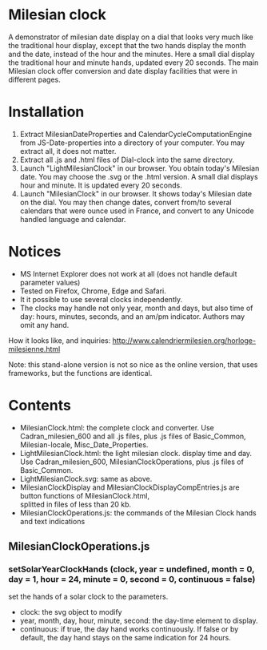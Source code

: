 # Milesian clock

A demonstrator of milesian date display on a dial that looks very much like the traditional hour display, 
except that the two hands display the month and the date, instead of the hour and the minutes.
Here a small dial display the traditional hour and minute hands, updated every 20 seconds. 
The main Milesian clock offer conversion and date display facilities that were in different pages.

# Installation
1. Extract MilesianDateProperties and CalendarCycleComputationEngine from JS-Date-properties into a directory of your computer. 
You may extract all, it does not matter. 
1. Extract all .js and .html files of Dial-clock into the same directory. 
1. Launch "LightMilesianClock" in our browser. You obtain today's Milesian date. 
You may choose the .svg or the .html version.
A small dial displays hour and minute. It is updated every 20 seconds.
1. Launch "MilesianClock" in our browser. It shows today's Milesian date on the dial. You may then change dates, convert from/to several calendars that were ounce used in France, and convert to any Unicode handled language and calendar.

# Notices
  * MS Internet Explorer does not work at all (does not handle default parameter values)
  * Tested on Firefox, Chrome, Edge and Safari.
  * It it possible to use several clocks independently.
  * The clocks may handle not only year, month and days, but also time of day: hours, minutes, seconds, and an am/pm indicator. 
  Authors may omit any hand.

How it looks like, and inquiries: http://www.calendriermilesien.org/horloge-milesienne.html

Note: this stand-alone version is not so nice as the online version, that uses frameworks, but the functions are identical.

# Contents
 * MilesianClock.html: the complete clock and converter. Use Cadran_milesien_600 and all .js files, 
 plus .js files of Basic_Common, Milesian-locale, Misc_Date_Properties.
 * LightMilesianClock.html: the light milesian clock. display time and day. 
 Use Cadran_milesien_600, MilesianClockOperations, plus .js files of Basic_Common.
 * LightMilesianClock.svg: same as above.
 * MilesianClockDisplay and	MilesianClockDisplayCompEntries.js are button functions of MilesianClock.html,  
 splitted in files of less than 20 kb.
 * MilesianClockOperations.js: the commands of the Milesian Clock hands and text indications
 
 ## MilesianClockOperations.js
 ### setSolarYearClockHands (clock, year = undefined, month = 0, day = 1, hour = 24, minute = 0, second = 0, continuous = false)
 set the hands of a solar clock to the parameters. 
  * clock: the svg object to modify
  * year, month, day, hour, minute, second: the day-time element to display.
  * continuous: if true, the day hand works continuously. 
  If false or by default, the day hand stays on the same indication for 24 hours. 
